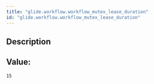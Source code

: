 ```yaml
---
title: "glide.workflow.workflow_mutex_lease_duration"
id: "glide.workflow.workflow_mutex_lease_duration"
---
```

## Description



## Value: 
```
15
```